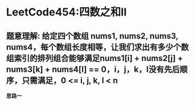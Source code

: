 # LeetCode454:四数之和Ⅱ

## 题意理解: 给定四个数组 nums1, nums2, nums3, nums4，每个数组长度相等，让我们求出有多少个数组索引的排列组合能够满足nums1[i] + nums2[j] + nums3[k] + nums4[l] == 0，i，j，k，l没有先后顺序，只需满足，0 <= i, j, k, l < n

**思路一**